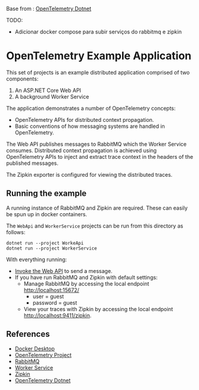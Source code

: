 Base from : [OpenTelemetry Dotnet](https://github.com/open-telemetry/opentelemetry-dotnet)

TODO:
* Adicionar docker compose para subir serviços do rabbitmq e zipkin

# OpenTelemetry Example Application

This set of projects is an example distributed application comprised of two
components:

1. An ASP.NET Core Web API
2. A background Worker Service

The application demonstrates a number of OpenTelemetry concepts:

* OpenTelemetry APIs for distributed context propagation.
* Basic conventions of how messaging systems are handled in OpenTelemetry.

The Web API publishes messages to RabbitMQ which the Worker Service consumes.
Distributed context propagation is achieved using OpenTelemetry APIs to inject
and extract trace context in the headers of the published messages.

The Zipkin exporter is configured for viewing the distributed traces.

## Running the example

A running instance of RabbitMQ and Zipkin are required. These can easily be
spun up in docker containers.

The `WebApi` and `WorkerService` projects can be run from this directory as
follows:

```shell
dotnet run --project WorkeApi
dotnet run --project WorkerService
```


With everything running:

* [Invoke the Web API](http://localhost:5000/SendMessage) to send a message.
* If you have run RabbitMQ and Zipkin with default settings:
  * Manage RabbitMQ by accessing the local endpoint
  [http://localhost:15672/](http://localhost:15672/)
    * user = guest
    * password = guest
  * View your traces with Zipkin by accessing the local endpoint
  [http://localhost:9411/zipkin](http://localhost:9411/zipkin).


## References

* [Docker Desktop](https://www.docker.com/products/docker-desktop)
* [OpenTelemetry Project](https://opentelemetry.io/)
* [RabbitMQ](https://www.rabbitmq.com/)
* [Worker Service](https://docs.microsoft.com/azure/azure-monitor/app/worker-service)
* [Zipkin](https://zipkin.io)
* [OpenTelemetry Dotnet](https://github.com/open-telemetry/opentelemetry-dotnet)
